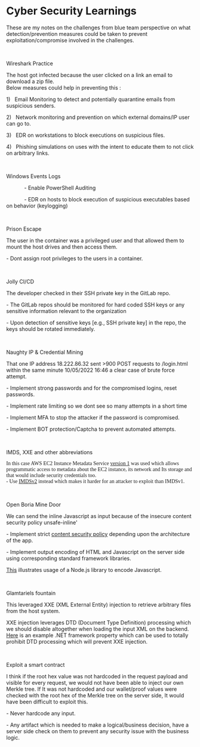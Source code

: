 # Cyber Security Learnings

<p class=NormalText>These are my notes on the challenges from blue team
perspective on what detection/prevention measures could be taken to prevent
exploitation/compromise involved in the challenges.</p>

<p class=NormalText>&nbsp;</p>

<p class=TableRowBold>Wireshark Practice</p>

<p class=TableRowBold><span style='font-weight:normal'>The host got infected
because the user clicked on a link an email to download a zip file. <br>
Below measures could help in preventing this :</span></p>

<p class=TableRowBold style=' margin-xxxleft:.5in;'><span
style='font-weight:normal'>1)<span style='font:7.0pt "Times New Roman"'>&nbsp;&nbsp;&nbsp;&nbsp;
</span></span><span style='font-weight:normal'>Email Monitoring to detect and potentially
quarantine emails from suspicious senders.</span></p>

<p class=TableRowBold style=' margin-xxxleft:.5in;'><span
style='font-weight:normal'>2)<span style='font:7.0pt "Times New Roman"'>&nbsp;&nbsp;&nbsp;&nbsp;
</span></span><span style='font-weight:normal'>Network monitoring and
prevention on which external domains/IP user can go to.</span></p>

<p class=TableRowBold style=' margin-xxxleft:.5in;'><span
style='font-weight:normal'>3)<span style='font:7.0pt "Times New Roman"'>&nbsp;&nbsp;&nbsp;&nbsp;
</span></span><span style='font-weight:normal'>EDR on workstations to block
executions on suspicious files.</span></p>

<p class=TableRowBold style=' margin-xxxleft:.5in;'><span
style='font-weight:normal'>4)<span style='font:7.0pt "Times New Roman"'>&nbsp;&nbsp;&nbsp;&nbsp;
</span></span><span style='font-weight:normal'>Phishing simulations on uses with
the intent to educate them to not click on arbitrary links.</span></p>

<p class=TableRowBold><span style='font-weight:normal'>&nbsp;</span></p>

<p class=TableRowBold>Windows Events Logs </p>

<p class=TableRowBold style='text-indent:.5in'><span style='font-weight:normal'>-
Enable PowerShell Auditing </span></p>

<p class=TableRowBold style='text-indent:.5in'><span style='font-weight:normal'>-
EDR on hosts to block execution of suspicious executables based on behavior
(keylogging)</span></p>

<p class=TableRowBold><span style='font-weight:normal'>&nbsp;</span></p>

<p class=TableRowBold>Prison Escape</p>

<p class=TableRowBold><span style='font-weight:normal'>The user in the
container was a privileged user and that allowed them to mount the host drives
and then access them.</span></p>

<p class=TableRowBold><span style='font-weight:normal'>- Dont assign root
privileges to the users in a container.</span></p>

<p class=TableRowBold><span style='font-weight:normal'>&nbsp;</span></p>

<p class=TableRowBold>Jolly CI/CD</p>

<p class=TableRowBold><span style='font-weight:normal'>The developer checked in
their SSH private key in the GitLab repo.</span></p>

<p class=TableRowBold><span style='font-weight:normal'>- The GitLab repos
should be monitored for hard coded SSH keys or any sensitive information
relevant to the organization</span></p>

<p class=TableRowBold><span style='font-weight:normal'>- Upon detection of
sensitive keys [e.g., SSH private key] in the repo, the keys should be rotated
immediately.</span></p>

<p class=TableRowBold><span style='font-weight:normal'>&nbsp;</span></p>

<p class=TableRowBold>Naughty IP &amp; Credential Mining</p>

<p class=TableRowBold><span style='font-weight:normal'>That one IP address
18.222.86.32 sent </span>&gt;900 POST requests<span style='font-weight:normal'>
to /login.html within the same minute 10/05/2022 16:46  a clear case of brute
force attempt.</span></p>

<p class=TableRowBold><span style='font-weight:normal'>- Implement strong
passwords and for the compromised logins, reset passwords.</span></p>

<p class=TableRowBold><span style='font-weight:normal'>- Implement rate
limiting so we dont see so many attempts in a short time</span></p>

<p class=TableRowBold><span style='font-weight:normal'>- Implement MFA to stop
the attacker if the password is compromised.</span></p>

<p class=TableRowBold><span style='font-weight:normal'>- Implement BOT
protection/Captcha to prevent automated attempts.</span></p>

<p class=TableRowBold><span style='font-weight:normal'>&nbsp;</span></p>

<p class=TableRowBold>IMDS, XXE and other abbreviations</p>

<p class=MsoNormal><span style='font-family:"Cambria",serif'>In this case AWS
EC2 Instance Metadata Service <u>version 1</u> was used which allows
programmatic access to metadata about the EC2 instance, its network and Its
storage and that would include security credentials too.<br>
- Use </span><a
href="https://aws.amazon.com/blogs/security/defense-in-depth-open-firewalls-reverse-proxies-ssrf-vulnerabilities-ec2-instance-metadata-service/"><span
style='font-family:"Cambria",serif'>IMDSv2</span></a><span style='font-family:
"Cambria",serif'> instead which makes it harder for an attacker to exploit than
IMDSv1.</span></p>

<p class=NormalText>&nbsp;</p>

<p class=TableRowBold>Open Boria Mine Door</p>

<p class=TableRowBold><span style='font-weight:normal'>We can send the inline
Javascript as input because of the insecure content security policy unsafe-inline'</span></p>

<p class=TableRowBold><span style='font-weight:normal'>- Implement strict </span><a
href="https://owasp.org/www-community/controls/Content_Security_Policy"><span
style='font-weight:normal'>content security policy</span></a><span
style='font-weight:normal'> depending upon the architecture of the app.</span></p>

<p class=TableRowBold><span style='font-weight:normal'>- Implement output
encoding of HTML and Javascript on the server side using corresponding standard
framework libraries.</span></p>

<p class=TableRowBold><a href="https://xss.js.org/#/"><span style='font-weight:
normal'>This</span></a><span style='font-weight:normal'> illustrates usage of
a Node.js library to encode Javascript.</span></p>

<p class=TableRowBold><span style='font-weight:normal'>&nbsp;</span></p>

<p class=TableRowBold>Glamtariels fountain</p>

<p class=TableRowBold><span style='font-weight:normal'>This leveraged XXE (XML
External Entity) injection to retrieve arbitrary files from the host system.</span></p>

<p class=TableRowBold><span style='font-weight:normal'>XXE injection leverages
DTD (Document Type Definition) processing which we should disable altogether
when loading the input XML on the backend. </span><a
href="https://learn.microsoft.com/en-us/dotnet/api/system.xml.xmlreadersettings.dtdprocessing?view=net-7.0"><span
style='font-weight:normal'>Here</span></a><span style='font-weight:normal'> is
an example .NET framework property which can be used to totally prohibit DTD
processing which will prevent XXE injection.</span></p>

<p class=TableRowBold><span style='font-weight:normal'>&nbsp;</span></p>

<p class=TableRowBold>Exploit a smart contract</p>

<p class=TableRowBold><span style='font-weight:normal'>I think if the root hex
value was not hardcoded in the request payload and visible for every request,
we would not have been able to inject our own Merkle tree. If It was not
hardcoded and our wallet/proof values were checked with the root hex of the
Merkle tree on the server side, It would have been difficult to exploit this.</span></p>

<p class=TableRowBold><span style='font-weight:normal'>- Never hardcode any
input.</span></p>

<p class=TableRowBold><span style='font-weight:normal'>- Any artifact which is
needed to make a logical/business decision, have a server side check on them to
prevent any security issue with the business logic.</span></p>

</div>
